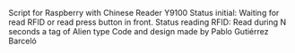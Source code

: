 Script for Raspberry with Chinese Reader Y9100
Status initial: Waiting for read RFID or read press button in front.
Status reading RFID: Read during N seconds a tag of Alien type
Code and design made by Pablo Gutiérrez Barceló

